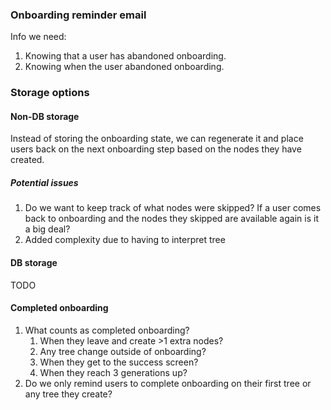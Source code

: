### Onboarding reminder email
Info we need:
1. Knowing that a user has abandoned onboarding.
2. Knowing when the user abandoned onboarding.
### Storage options
#### Non-DB storage
Instead of storing the onboarding state, we can regenerate it and place users back on the next onboarding step based on the nodes they have created.
##### Potential issues
1. Do we want to keep track of what nodes were skipped? If a user comes back to onboarding and the nodes they skipped are available again is it a big deal?
2. Added complexity due to having to interpret tree
#### DB storage
TODO

#### Completed onboarding
1. What counts as completed onboarding? 
	1. When they leave and create >1 extra nodes? 
	2. Any tree change outside of onboarding?
	3. When they get to the success screen?
	4. When they reach 3 generations up?
2. Do we only remind users to complete onboarding on their first tree or any tree they create?